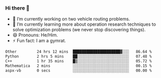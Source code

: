 ### Hi there 👋

- 🔭 I’m currently working on two vehicle routing problems.
- 🌱 I’m currently learning more about operation research techniques to solve optimization problems (we never stop discovering things).
- 😄 Pronouns: He/Him.
- ⚡ Fun fact: I am a gymrat.

<!-- - 📫 How to reach me: [oscarale930719@gmail.com](mailto:oscarale930719@gmail.com) -->

<!--
**oscaralejandro1907/oscaralejandro1907** is a ✨ _special_ ✨ repository because its `README.md` (this file) appears on your GitHub profile.

Here are some ideas to get you started:

- 🔭 I’m currently working on ...
- 🌱 I’m currently learning ...
- 👯 I’m looking to collaborate on ...
- 🤔 I’m looking for help with ...
- 💬 Ask me about ...
- 📫 How to reach me: ...
- 😄 Pronouns: ...
- ⚡ Fun fact: ...
-->

<!--START_SECTION:waka-->

```txt
Other         24 hrs 12 mins  █████████████████████▓░░░   86.64 %
Python        2 hrs 5 mins    ██░░░░░░░░░░░░░░░░░░░░░░░   07.48 %
C++           1 hr 35 mins    █▒░░░░░░░░░░░░░░░░░░░░░░░   05.72 %
Mathematica   2 mins          ░░░░░░░░░░░░░░░░░░░░░░░░░   00.15 %
aspx-vb       0 secs          ░░░░░░░░░░░░░░░░░░░░░░░░░   00.00 %
```

<!--END_SECTION:waka-->
